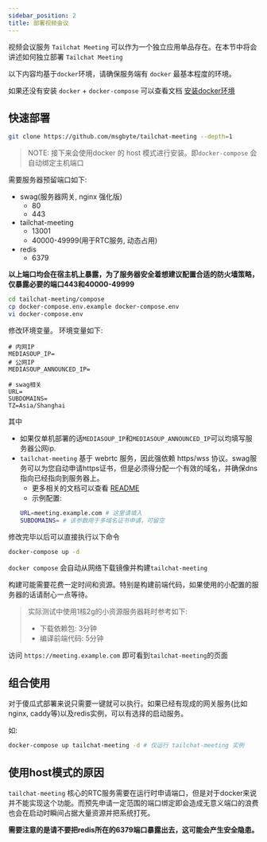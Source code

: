 ```yaml
---
sidebar_position: 2
title: 部署视频会议
---
```


视频会议服务 `Tailchat Meeting` 可以作为一个独立应用单品存在。在本节中将会讲述如何独立部署 `Tailchat Meeting`

以下内容均基于`docker`环境，请确保服务端有 `docker` 最基本程度的环境。

如果还没有安装 `docker` + `docker-compose` 可以查看文档 [安装docker环境](../deployment/install-docker.md)

## 快速部署

```bash
git clone https://github.com/msgbyte/tailchat-meeting --depth=1
```


> NOTE: 接下来会使用docker 的 host 模式进行安装。即`docker-compose` 会自动绑定主机端口

需要服务器预留端口如下:
- swag(服务器网关, nginx 强化版)
  - 80
  - 443
- tailchat-meeting
  - 13001
  - 40000-49999(用于RTC服务, 动态占用)
- redis
  - 6379

**以上端口均会在宿主机上暴露，为了服务器安全着想建议配置合适的防火墙策略，仅暴露必要的端口443和40000-49999**

```bash
cd tailchat-meeting/compose
cp docker-compose.env.example docker-compose.env
vi docker-compose.env
```

修改环境变量。
环境变量如下:

```
# 内网IP
MEDIASOUP_IP=
# 公网IP
MEDIASOUP_ANNOUNCED_IP=

# swag相关
URL=
SUBDOMAINS=
TZ=Asia/Shanghai
```

其中
- 如果仅单机部署的话`MEDIASOUP_IP`和`MEDIASOUP_ANNOUNCED_IP`可以均填写服务器公网ip.
- `tailchat-meeting` 基于 webrtc 服务，因此强依赖 https/wss 协议。swag服务可以为您自动申请https证书，但是必须得分配一个有效的域名，并确保dns指向已经指向到服务器上。
  - 更多相关的文档可以查看 [README](https://github.com/linuxserver/docker-letsencrypt/blob/master/README.md)
  - 示例配置:
  ```bash
  URL=meeting.example.com # 这里请填入
  SUBDOMAINS= # 该参数用于多域名证书申请，可留空
  ```


修改完毕以后可以直接执行以下命令

```bash
docker-compose up -d
```

`docker compose` 会自动从网络下载镜像并构建`tailchat-meeting`

构建可能需要花费一定时间和资源。特别是构建前端代码，如果使用的小配置的服务器的话请耐心一点等待。

> 实际测试中使用1核2g的小资源服务器耗时参考如下:
> - 下载依赖包: 3分钟
> - 编译前端代码: 5分钟

访问 `https://meeting.example.com` 即可看到`tailchat-meeting`的页面

## 组合使用

对于傻瓜式部署来说只需要一键就可以执行。如果已经有现成的网关服务(比如nginx, caddy等)以及redis实例，可以有选择的启动服务。

如:

```bash
docker-compose up tailchat-meeting -d # 仅运行 tailchat-meeting 实例
```


## 使用host模式的原因

`tailchat-meeting` 核心的RTC服务需要在运行时申请端口，但是对于docker来说并不能实现这个功能。而预先申请一定范围的端口绑定即会造成无意义端口的浪费也会在启动时瞬间占据大量资源并把系统打死。

**需要注意的是请不要把redis所在的6379端口暴露出去，这可能会产生安全隐患。**

